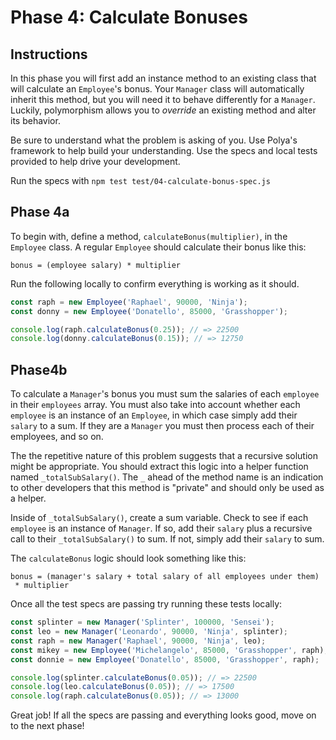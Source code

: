 # Phase 4: Calculate Bonuses

## Instructions

In this phase you will first add an instance method to an existing class that
will calculate an `Employee`'s bonus. Your `Manager` class will automatically
inherit this method, but you will need it to behave differently for a
`Manager`. Luckily, polymorphism allows you to _override_ an existing method
and alter its behavior.

Be sure to understand what the problem is asking of you. Use Polya's framework
to help build your understanding. Use the specs and local tests provided to
help drive your development.

Run the specs with `npm test test/04-calculate-bonus-spec.js`

## Phase 4a

To begin with, define a method, `calculateBonus(multiplier)`, in the `Employee`
class. A regular `Employee` should calculate their bonus like this:

```plaintext
bonus = (employee salary) * multiplier
```

Run the following locally to confirm everything is working as it should.

```js
const raph = new Employee('Raphael', 90000, 'Ninja');
const donny = new Employee('Donatello', 85000, 'Grasshopper');

console.log(raph.calculateBonus(0.25)); // => 22500
console.log(donny.calculateBonus(0.15)); // => 12750
```

## Phase4b

To calculate a `Manager`'s bonus you must sum the salaries of each `employee`
in their `employees` array. You must also take into account whether each
`employee` is an instance of an `Employee`, in which case simply add their
`salary` to a sum. If they are a `Manager` you must then process each of their
employees, and so on.

The the repetitive nature of this problem suggests that a recursive solution
might be appropriate. You should extract this logic into a helper function
named `_totalSubSalary()`. The `_` ahead of the method name is an indication
to other developers that this method is "private" and should only
be used as a helper.

Inside of `_totalSubSalary()`, create a sum variable. Check to see if each
`employee` is an instance of `Manager`. If so, add their `salary` plus a
recursive call to their `_totalSubSalary()` to sum. If not, simply add
their `salary` to sum.

The `calculateBonus` logic should look something like this:

```plaintext
bonus = (manager's salary + total salary of all employees under them)
 * multiplier
```

Once all the test specs are passing try running these tests locally:

```js
const splinter = new Manager('Splinter', 100000, 'Sensei');
const leo = new Manager('Leonardo', 90000, 'Ninja', splinter);
const raph = new Manager('Raphael', 90000, 'Ninja', leo);
const mikey = new Employee('Michelangelo', 85000, 'Grasshopper', raph);
const donnie = new Employee('Donatello', 85000, 'Grasshopper', raph);

console.log(splinter.calculateBonus(0.05)); // => 22500
console.log(leo.calculateBonus(0.05)); // => 17500
console.log(raph.calculateBonus(0.05)); // => 13000
```

Great job! If all the specs are passing and everything looks good, move on to
the next phase!
